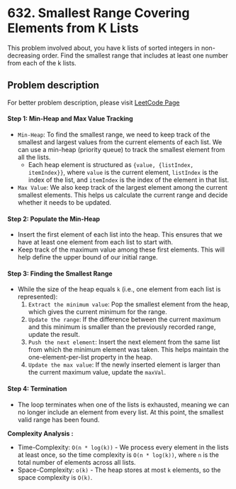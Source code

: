 # 632. Smallest Range Covering Elements from K Lists

This problem involved about, you have k lists of sorted integers in non-decreasing order. Find the smallest range that includes at least one number from each of the k lists.

## Problem description

For better problem description, please visit [LeetCode Page](https://leetcode.com/problems/smallest-range-covering-elements-from-k-lists/description)

#### Step 1: Min-Heap and Max Value Tracking

-   `Min-Heap`: To find the smallest range, we need to keep track of the smallest and largest values from the current elements of each list. We can use a min-heap (priority queue) to track the smallest element from all the lists.
    -   Each heap element is structured as `{value, {listIndex, itemIndex}}`, where `value` is the current element, `listIndex` is the index of the list, and `itemIndex` is the index of the element in that list.
-   `Max Value`: We also keep track of the largest element among the current smallest elements. This helps us calculate the current range and decide whether it needs to be updated.

#### Step 2: Populate the Min-Heap

-   Insert the first element of each list into the heap. This ensures that we have at least one element from each list to start with.
-   Keep track of the maximum value among these first elements. This will help define the upper bound of our initial range.

#### Step 3: Finding the Smallest Range

-   While the size of the heap equals `k` (i.e., one element from each list is represented):
    1. `Extract the minimum value`: Pop the smallest element from the heap, which gives the current minimum for the range.
    2. `Update the range`: If the difference between the current maximum and this minimum is smaller than the previously recorded range, update the result.
    3. `Push the next element`: Insert the next element from the same list from which the minimum element was taken. This helps maintain the one-element-per-list property in the heap.
    4. `Update the max value`: If the newly inserted element is larger than the current maximum value, update the `maxVal`.

#### Step 4: Termination

-   The loop terminates when one of the lists is exhausted, meaning we can no longer include an element from every list. At this point, the smallest valid range has been found.

**Complexity Analysis :**<br/>

-   Time-Complexity: `O(n * log(k))` - We process every element in the lists at least once, so the time complexity is `O(n * log(k))`, where `n` is the total number of elements across all lists.
-   Space-Complexity: `o(k)` - The heap stores at most `k` elements, so the space complexity is `O(k)`.
